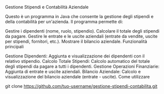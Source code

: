 Gestione Stipendi e Contabilità Aziendale

Questo è un programma in Java che consente la gestione degli stipendi e della contabilità per un'azienda. Il programma permette di:

Gestire i dipendenti (nome, ruolo, stipendio).
Calcolare il totale degli stipendi da pagare.
Gestire le entrate e le uscite aziendali (entrate da vendite, uscite per stipendi, fornitori, etc.).
Mostrare il bilancio aziendale.
Funzionalità principali

Gestione Dipendenti: Aggiunta e visualizzazione dei dipendenti con il relativo stipendio.
Calcolo Totale Stipendi: Calcolo automatico del totale degli stipendi da pagare a tutti i dipendenti.
Gestione Operazioni Finanziarie: Aggiunta di entrate e uscite aziendali.
Bilancio Aziendale: Calcolo e visualizzazione del bilancio aziendale (entrate - uscite).
Come utilizzare

git clone https://github.com/tuo-username/gestione-stipendi-contabilita.git
